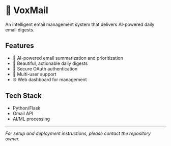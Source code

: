 # 🤖 VoxMail

An intelligent email management system that delivers AI-powered daily email digests.

## Features

- 🤖 AI-powered email summarization and prioritization
- 📧 Beautiful, actionable daily digests
- 🔐 Secure OAuth authentication
- 👥 Multi-user support
- 🌐 Web dashboard for management

## Tech Stack

- Python/Flask
- Gmail API
- AI/ML processing

---

*For setup and deployment instructions, please contact the repository owner.*
